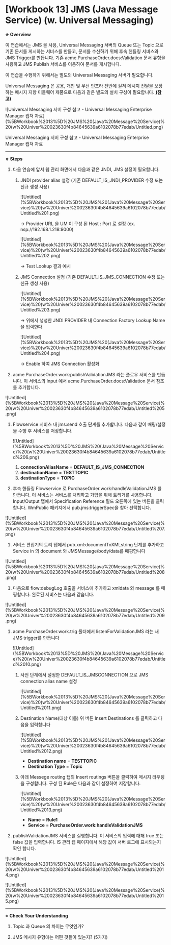 # [Workbook 13] JMS (Java Message Service) (w. Universal Messaging)

**※ Overview**

 

이 연습에서는 JMS 을 사용, Universal Messaging 서버의 Queue 또는 Topic 으로 기존 문서를 게시하는 서비스를 만들고, 문서를 수신하기 위해 후속 핸들링 서비스와 JMS Trigger를 만듭니다.
기존 acme.PurchaseOrder.docs:Validation 문서 유형을 사용하고 JMS Publish 서비스를 이용하여 문서를 게시합니다. 

이 연습을 수행하기 위해서는 별도의 Universal Messaging 서버가 필요합니다.

Universal Messaging 은 공용, 개인 및 무선 인프라 전반에 걸쳐 메시지 전달을 보장하는 메시지 지향 미들웨어 제품으로 다음과 같은 별도의 설치 구성이 필요합니다. [**(참고)**](https://documentation.softwareag.com/universal_messaging/num10-15/webhelp/num-webhelp/)

![Universal Messaging 서버 구성 참고 - Universal Messaging Enterprise Manager 캡쳐 자료](%5BWorkbook%2013%5D%20JMS%20(Java%20Message%20Service)%20(w%20Univer%20023630f4b84645639a6102078b77edab/Untitled.png)

Universal Messaging 서버 구성 참고 - Universal Messaging Enterprise Manager 캡쳐 자료

---

**※ Steps**

1. 다음 연습에 앞서 웹 관리 화면에서 다음과 같은 JNDI, JMS 설정이 필요합니다.
    1. JNDI provider alias 설정 (기존 DEFAULT_IS_JNDI_PROVIDER 수정 또는 신규 생성 사용)
        
        ![Untitled](%5BWorkbook%2013%5D%20JMS%20(Java%20Message%20Service)%20(w%20Univer%20023630f4b84645639a6102078b77edab/Untitled%201.png)
        
        → Provider URL 을 UM 이 구성 된 Host : Port 로 설정 (ex. nsp://192.168.1.218:9000)
        
        ![Untitled](%5BWorkbook%2013%5D%20JMS%20(Java%20Message%20Service)%20(w%20Univer%20023630f4b84645639a6102078b77edab/Untitled%202.png)
        
        → Test Lookup 결과 예시
        
    2. JMS Connection 설정 (기존 DEFAULT_IS_JMS_CONNECTION 수정 또는 신규 생성 사용)
        
        ![Untitled](%5BWorkbook%2013%5D%20JMS%20(Java%20Message%20Service)%20(w%20Univer%20023630f4b84645639a6102078b77edab/Untitled%203.png)
        
        → 위에서 생성한 JNDI PROVIDER 내 Connection Factory Lookup Name 을 입력한다
        
        ![Untitled](%5BWorkbook%2013%5D%20JMS%20(Java%20Message%20Service)%20(w%20Univer%20023630f4b84645639a6102078b77edab/Untitled%204.png)
        
        → Enable 하여 JMS Connection 활성화
        

1. acme.PurchaseOrder.work:publishValidationJMS 라는 플로우 서비스를 만듭니다. 이 서비스의 Input 에서 acme.PurchaseOrder.docs:Validation 문서 참조를 추가합니다.

![Untitled](%5BWorkbook%2013%5D%20JMS%20(Java%20Message%20Service)%20(w%20Univer%20023630f4b84645639a6102078b77edab/Untitled%205.png)

1. Flowservice 서비스 내 jms:send 호출 단계를 추가합니다. 다음과 같이 매핑/설정을 수행 후 서비스를 저장합니다.
    
    ![Untitled](%5BWorkbook%2013%5D%20JMS%20(Java%20Message%20Service)%20(w%20Univer%20023630f4b84645639a6102078b77edab/Untitled%206.png)
    
    1. **connectionAliasName** = **DEFAULT_IS_JMS_CONNECTION**
    2. **destinationName** = **TESTTOPIC**
    3. **destinationType** = **TOPIC**

1. 후속 핸들링 Flowservice 로 PurchaseOrder.work:handleValidationJMS 를 만듭니다. 이 서비스는 서비스를 처리하고 가입을 위해 트리거를 사용합니다. Input/Output 탭에서 Specification Reference 필드 오른쪽에 있는 버튼을 클릭합니다. WmPublic 패키지에서 pub.jms:triggerSpec을 찾아 선택합니다.

![Untitled](%5BWorkbook%2013%5D%20JMS%20(Java%20Message%20Service)%20(w%20Univer%20023630f4b84645639a6102078b77edab/Untitled%207.png)

1. 서비스 편집기의 트리 탭에서 pub.xml:documentToXMLstring 단계를 추가하고 Service in 의 document 와 JMSMessage/body/data를 매핑합니다

![Untitled](%5BWorkbook%2013%5D%20JMS%20(Java%20Message%20Service)%20(w%20Univer%20023630f4b84645639a6102078b77edab/Untitled%208.png)

1. 다음으로 flow:debugLog 호출을 서비스에 추가하고 xmldata 와 message 를 매핑합니다. 완료된 서비스는 다음과 같습니다.

![Untitled](%5BWorkbook%2013%5D%20JMS%20(Java%20Message%20Service)%20(w%20Univer%20023630f4b84645639a6102078b77edab/Untitled%209.png)

1. acme.PurchaseOrder.work.trig 폴더에서 listenForValidationJMS 라는 새 JMS trigger를 만듭니다
    
    ![Untitled](%5BWorkbook%2013%5D%20JMS%20(Java%20Message%20Service)%20(w%20Univer%20023630f4b84645639a6102078b77edab/Untitled%2010.png)
    
    1. 사전 단계에서 설정한 DEFAULT_IS_JMSCONNECTION 으로 JMS connection alias name 설정
        
        ![Untitled](%5BWorkbook%2013%5D%20JMS%20(Java%20Message%20Service)%20(w%20Univer%20023630f4b84645639a6102078b77edab/Untitled%2011.png)
        
    2. Destination Name(대상 이름) 위 버튼 Insert Destinations 를 클릭하고 다음을 입력합니다
        
        ![Untitled](%5BWorkbook%2013%5D%20JMS%20(Java%20Message%20Service)%20(w%20Univer%20023630f4b84645639a6102078b77edab/Untitled%2012.png)
        
        - **Destination name** = **TESTTOPIC**
        - **Destination Type** = **Topic**
        
    3. 아래 Messege routing 탭의 Insert routings 버튼을 클릭하여 메시지 라우팅을 구성합니다. 구성 된 Rule은 다음과 같이 설정하여 저장합니다.
        
        ![Untitled](%5BWorkbook%2013%5D%20JMS%20(Java%20Message%20Service)%20(w%20Univer%20023630f4b84645639a6102078b77edab/Untitled%2013.png)
        
        - **Name** = **Rule1**
        - **Service** = **PurchaseOrder.work:handleValidationJMS**
        
2. publishValidationJMS 서비스를 실행합니다. 이 서비스의 입력에 대해 true 또는 false 값을 입력합니다. IS 관리 웹 페이지에서 해당 값이 서버 로그에 표시되는지 확인 합니다.

![Untitled](%5BWorkbook%2013%5D%20JMS%20(Java%20Message%20Service)%20(w%20Univer%20023630f4b84645639a6102078b77edab/Untitled%2014.png)

![Untitled](%5BWorkbook%2013%5D%20JMS%20(Java%20Message%20Service)%20(w%20Univer%20023630f4b84645639a6102078b77edab/Untitled%2015.png)

---

※ **Check Your Understanding**

1. Topic 과 Queue 의 차이는 무엇인가?

1. JMS 메시지 유형에는 어떤 것들이 있는지? (5가지)